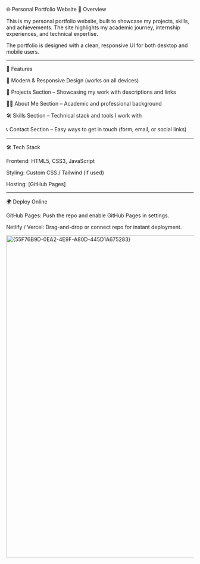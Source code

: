 🌐 Personal Portfolio Website
📍 Overview

This is my personal portfolio website, built to showcase my projects, skills, and achievements. The site highlights my academic journey, internship experiences, and technical expertise.

The portfolio is designed with a clean, responsive UI for both desktop and mobile users.

---

📑 Features

🎨 Modern & Responsive Design (works on all devices)

📂 Projects Section – Showcasing my work with descriptions and links

🧑‍🎓 About Me Section – Academic and professional background

🛠️ Skills Section – Technical stack and tools I work with

📞 Contact Section – Easy ways to get in touch (form, email, or social links)

---

🛠️ Tech Stack

Frontend: HTML5, CSS3, JavaScript

Styling: Custom CSS / Tailwind (if used)

Hosting: [GitHub Pages]

--- 

🌍 Deploy Online

GitHub Pages: Push the repo and enable GitHub Pages in settings.

Netlify / Vercel: Drag-and-drop or connect repo for instant deployment.


<img width="1896" height="865" alt="{55F76B9D-0EA2-4E9F-A80D-445D1A675283}" src="https://github.com/user-attachments/assets/4c06b568-534e-4e5c-b5cc-f9a2db2e4103" />

